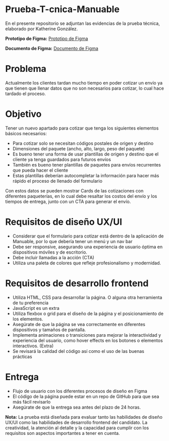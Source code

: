 # Prueba-T-cnica-Manuable
En el presente repositorio se adjuntan las evidencias de la prueba técnica, elaborado por Katherine González.

**Prototipo de Figma:** [Prototipo de Figma](https://www.figma.com/proto/7sAps0PqRntukww7bzdpQk/Courier-service?node-id=1-2&t=4JqXkUoLDmcZ2bPo-1&scaling=scale-down&page-id=0%3A1&starting-point-node-id=1%3A2)

**Documento de Figma:** [Documento de Figma](https://www.figma.com/design/7sAps0PqRntukww7bzdpQk/Courier-service?node-id=1-2&t=vlRUhZoDdIYuBR0p-1)

# Problema
Actualmente los clientes tardan mucho tiempo en poder cotizar un envío ya que tienen que llenar datos que no son necesarios para cotizar, lo cual hace tardado el proceso.

# Objetivo
Tener un nuevo apartado para cotizar que tenga los siguientes elementos básicos necesarios:
- Para cotizar solo se necesitan códigos postales de origen y destino
- Dimensiones del paquete (ancho, alto, largo, peso del paquete)
- Es bueno tener una forma de usar plantillas de origen y destino que el cliente ya tenga guardados para futuros envíos
- También es bueno tener plantillas de paquetes para envíos recurrentes que pueda hacer el cliente
- Estas plantillas deberían autocompletar la información para hacer más rápido el proceso de llenado del formulario

Con estos datos se pueden mostrar Cards de las cotizaciones con diferentes paqueterías, en lo cual debe resaltar los costos del envío y los tiempos de entrega, junto con un CTA para generar el envío.

# Requisitos de diseño UX/UI
- Considerar que el formulario para cotizar está dentro de la aplicación de Manuable, por lo que debería tener un menú y un nav bar
- Debe ser responsive, asegurando una experiencia de usuario óptima en dispositivos móviles y de escritorio.
- Debe incluir llamadas a la acción (CTA)
- Utiliza una paleta de colores que refleje profesionalismo y modernidad.

# Requisitos de desarrollo frontend
- Utiliza HTML, CSS para desarrollar la página. O alguna otra herramienta de tu preferencia
- JavaScript es un extra
- Utiliza flexbox o grid para el diseño de la página y el posicionamiento de los elementos.
- Asegúrate de que la página se vea correctamente en diferentes dispositivos y tamaños de pantalla.
- Implementa animaciones o transiciones para mejorar la interactividad y experiencia del usuario, como hover effects en los botones o elementos interactivos. (Extra)
- Se revisará la calidad del código así como el uso de las buenas prácticas

# Entrega
- Flujo de usuario con los diferentes procesos de diseño en Figma
- El código de la página puede estar en un repo de GitHub para que sea más fácil revisarlo
- Asegúrate de que la entrega sea antes del plazo de 24 horas.

**Nota:** La prueba está diseñada para evaluar tanto las habilidades de diseño UX/UI como las habilidades de desarrollo frontend del candidato. La creatividad, la atención al detalle y la capacidad para cumplir con los requisitos son aspectos importantes a tener en cuenta.
